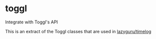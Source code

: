 # toggl
Integrate with Toggl's API

This is an extract of the Toggl classes that are used in [lazyguru/timelog](https://github.com/lazyguru/timelog)
